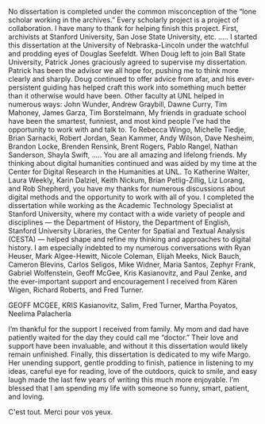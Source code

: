 No dissertation is completed under the common misconception of the “lone scholar working in the archives.” Every scholarly project is a project of collaboration. I have many to thank for helping finish this project.
First, archivists at Stanford University, San Jose State University, etc. …..
I started this dissertation at the University of Nebraska-Lincoln under the watchful and prodding eyes of Douglas Seefeldt. When Doug left to join Ball State University, Patrick Jones graciously agreed to supervise my dissertation. Patrick has been the advisor we all hope for, pushing me to think more clearly and sharply. Doug continued to offer advice from afar, and his ever-persistent guiding has helped craft this work into something much better than it otherwise would have been.
Other faculty at UNL helped in numerous ways: John Wunder, Andrew Graybill, Dawne Curry, Tim Mahoney,  James Garza, Tim Borstelmann, 
My friends in graduate school have been the smartest, funniest, and most kind people I’ve had the opportunity to work with and talk to. To Rebecca Wingo, Michelle Tiedje, Brian Sarnacki, Robert Jordan, Sean Kammer, Andy Wilson, Dave Nesheim, Brandon Locke, Brenden Rensink, Brent Rogers, Pablo Rangel, Nathan Sanderson, Shayla Swift, ….. You are all amazing and lifelong friends.
My thinking about digital humanities continued and was aided by my time at the Center for Digital Research in the Humanities at UNL. To Katherine Walter, Laura Weekly, Karin Dalziel, Keith Nickum, Brian Petlig-Zillig, Liz Lorang, and Rob Shepherd, you have my thanks for numerous discussions about digital methods and the opportunity to work with all of you.
I completed the dissertation while working as the Academic Technology Specialist at Stanford University, where my contact with a wide variety of people and disciplines — the Department of History, the Department of English, Stanford University Libraries, the Center for Spatial and Textual Analysis (CESTA) — helped shape and refine my thinking and approaches to digital history. I am especially indebted to my numerous conversations with Ryan Heuser, Mark Algee-Hewitt, Nicole Coleman, Elijah Meeks, Nick Bauch, Cameron Blevins, Carlos Seligos, Mike Widner, Maria Santos, Zephyr Frank, Gabriel Wolfenstein, Geoff McGee, Kris Kasianovitz, and Paul Zenke, and the ever-important support and encouragement I received from Kären Wigen, Richard Roberts, and Fred Turner. 

 GEOFF MCGEE, KRIS Kasianovitz, Salim, Fred Turner, Martha Poyatos, Neelima Palacherla

I’m thankful for the support I received from family. My mom and dad have patiently waited for the day they could call me “doctor.” Their love and support have been invaluable, and without it this dissertation would likely remain unfinished. 
Finally, this dissertation is dedicated to my wife Margo. Her unending support, gentle prodding to finish, patience in listening to my ideas, careful eye for reading, love of the outdoors, quick to smile, and easy laugh made the last few years of writing this much more enjoyable. I’m blessed that I am spending my life with someone so funny, smart, patient, and loving.

C'est tout. Merci pour vos yeux.
